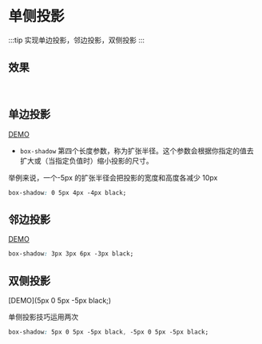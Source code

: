 # 单侧投影

:::tip
实现单边投影，邻边投影，双侧投影
:::

## 效果

<br>
<effects-1></effects-1>

## 单边投影

[DEMO](http://dabblet.com/gist/cc055dadf493c15723cf)

- `box-shadow` 第四个长度参数，称为扩张半径。这个参数会根据你指定的值去扩大或（当指定负值时）缩小投影的尺寸。

举例来说，一个-5px 的扩张半径会把投影的宽度和高度各减少 10px

```css
box-shadow: 0 5px 4px -4px black;
```

## 邻边投影

[DEMO](play.csssecrets.io/shadow-2-sides)

```css
box-shadow: 3px 3px 6px -3px black;
```

## 双侧投影

[DEMO](5px 0 5px -5px black;)

单侧投影技巧运用两次

```css
box-shadow: 5px 0 5px -5px black, -5px 0 5px -5px black;
```
